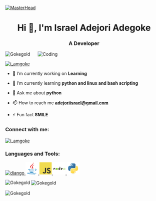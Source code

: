 [![MasterHead](https://1.bp.blogspot.com/-7A4WynwLsMw/XbBpCXG8fHI/AAAAAAAAMt4/uOa1bpLskYgrwGbllhSu2SDj_Mig8SXJQCLcBGAsYHQ/s1600/2000_600px.gif)](https://rishavchanda.io)
<h1 align="center">Hi 👋, I'm Israel Adejori Adegoke</h1>
<h3 align="center">A Developer</h3>
<img align="right" alt="Coding" width="400" src=https://user-images.githubusercontent.com/55389276/140866485-8fb1c876-9a8f-4d6a-98dc-08c4981eaf70.gif>
<p align="left"> <img src="https://komarev.com/ghpvc/?username=Gokegold&label=Profile%20views&color=0e75b6&style=flat" alt="Gokegold" /> </p>

<p align="left"> <a href="https://twitter.com/i_amgoke" target="blank"><img src="https://img.shields.io/twitter/follow/i_amgoke?logo=twitter&style=for-the-badge" alt="i_amgoke" /></a> </p>

- 🔭 I’m currently working on **Learning**

- 🌱 I’m currently learning **python and linux and bash scripting**

- 💬 Ask me about **python**

- 📫 How to reach me **adejoriisrael@gmail.com**

- ⚡ Fun fact **SMILE**

<h3 align="left">Connect with me:</h3>
<p align="left">
<a href="https://twitter.com/i_amgoke" target="blank"><img align="center" src="https://raw.githubusercontent.com/rahuldkjain/github-profile-readme-generator/master/src/images/icons/Social/twitter.svg" alt="i_amgoke" height="30" width="40" /></a>
</p>

<h3 align="left">Languages and Tools:</h3>
<p align="left"> <a href="https://www.djangoproject.com/" target="_blank" rel="noreferrer"> <img src="https://cdn.worldvectorlogo.com/logos/django.svg" alt="django" width="40" height="40"/> </a> <a href="https://www.java.com" target="_blank" rel="noreferrer"> <img src="https://raw.githubusercontent.com/devicons/devicon/master/icons/java/java-original.svg" alt="java" width="40" height="40"/> </a> <a href="https://developer.mozilla.org/en-US/docs/Web/JavaScript" target="_blank" rel="noreferrer"> <img src="https://raw.githubusercontent.com/devicons/devicon/master/icons/javascript/javascript-original.svg" alt="javascript" width="40" height="40"/> </a> <a href="https://nodejs.org" target="_blank" rel="noreferrer"> <img src="https://raw.githubusercontent.com/devicons/devicon/master/icons/nodejs/nodejs-original-wordmark.svg" alt="nodejs" width="40" height="40"/> </a> <a href="https://www.python.org" target="_blank" rel="noreferrer"> <img src="https://raw.githubusercontent.com/devicons/devicon/master/icons/python/python-original.svg" alt="python" width="40" height="40"/> </a> </p>

<p><img align="left" src="https://github-readme-stats.vercel.app/api/top-langs?username=Gokegold&show_icons=true&locale=en&layout=compact" alt="Gokegold" /></p>

<p>&nbsp;<img align="center" src="https://github-readme-stats.vercel.app/api?username=Gokegold&show_icons=true&locale=en" alt="Gokegold" /></p>

<p><img align="center" src="https://github-readme-streak-stats.herokuapp.com/?user=Gokegold&" alt="Gokegold" /></p>
